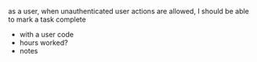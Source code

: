 as a user, when unauthenticated user actions are allowed, I should be able to mark a task complete
- with a user code 
- hours worked?
- notes 